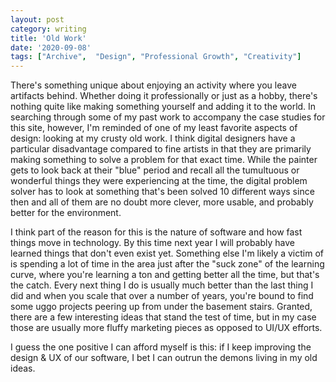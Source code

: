 ```yaml
---
layout: post
category: writing
title: 'Old Work'
date: '2020-09-08'
tags: ["Archive",  "Design", "Professional Growth", "Creativity"]
---
```


There's something unique about enjoying an activity where you leave artifacts behind. Whether doing it professionally or just as a hobby, there's nothing quite like making something yourself and adding it to the world. In searching through some of my past work to accompany the case studies for this site, however, I'm reminded of one of my least favorite aspects of design: looking at my crusty old work. I think digital designers have a particular disadvantage compared to fine artists in that they are primarily making something to solve a problem for that exact time. While the painter gets to look back at their "blue" period and recall all the tumultuous or wonderful things they were experiencing at the time, the digital problem solver has to look at something that's been solved 10 different ways since then and all of them are no doubt more clever, more usable, and probably better for the environment.

<!--more-->

I think part of the reason for this is the nature of software and how fast things move in technology. By this time next year I will probably have learned things that don't even exist yet. Something else I'm likely a victim of is spending a lot of time in the area just after the "suck zone" of the learning curve, where you're learning a ton and getting better all the time, but that's the catch. Every next thing I do is usually much better than the last thing I did and when you scale that over a number of years, you're bound to find some uggo projects peering up from under the basement stairs. Granted, there are a few interesting ideas that stand the test of time, but in my case those are usually more fluffy marketing pieces as opposed to UI/UX efforts.

I guess the one positive I can afford myself is this: if I keep improving the design & UX of our software, I bet I can outrun the demons living in my old ideas.
